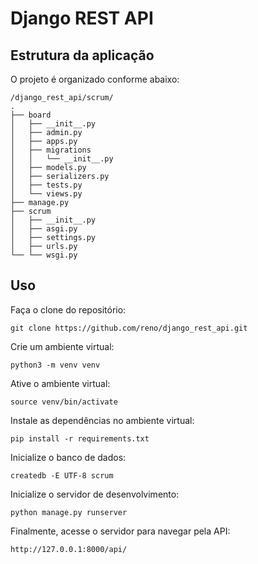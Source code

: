 # Django REST API 

## Estrutura da aplicação

O projeto é organizado conforme abaixo:

```
/django_rest_api/scrum/
.
├── board
│   ├── __init__.py
│   ├── admin.py
│   ├── apps.py
│   ├── migrations
│   │   └── __init__.py
│   ├── models.py
│   ├── serializers.py
│   ├── tests.py
│   └── views.py
├── manage.py
├── scrum
│   ├── __init__.py
│   ├── asgi.py
│   ├── settings.py
│   ├── urls.py
└── └── wsgi.py
```

## Uso

Faça o clone do repositório:

`git clone https://github.com/reno/django_rest_api.git`

Crie um ambiente virtual:

`python3 -m venv venv`

Ative o ambiente virtual:

`source venv/bin/activate`

Instale as dependências no ambiente virtual:

`pip install -r requirements.txt`

Inicialize o banco de dados:

`createdb -E UTF-8 scrum`

Inicialize o servidor de desenvolvimento:

`python manage.py runserver`

Finalmente, acesse o servidor para navegar pela API:

`http://127.0.0.1:8000/api/`



